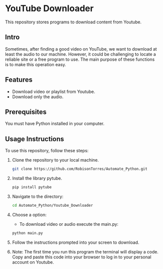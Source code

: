 # YouTube Downloader

This repository stores programs to download content from Youtube.

## Intro

Sometimes, after finding a good video on YouTube, we want to download at least the audio to our machine. However, it could be challenging to locate a reliable site or a free program to use. The main purpose of these functions is to make this operation easy.

## Features 

 - Download video or playlist from Youtube.
 - Download only the audio.

## Prerequisites

You must have Python installed in your computer.

## Usage Instructions

To use this repository, follow these steps:

1. Clone the repository to your local machine.

   ```bash
   git clone https://github.com/RobisonTorres/Automate_Python.git

2. Install the library pytube.

   ```bash
   pip install pytube

3. Navigate to the directory:

   ```bash
   cd Automate_Python/Youtube_Downloader

4. Choose a option:

    * To download video or audio execute the main.py:
    ```bash
   python main.py

5. Follow the instructions prompted into your screen to download.

6. Note: The first time you run this program the terminal will display a code. Copy and paste this code into your browser to log in to your personal account on Youtube. 
